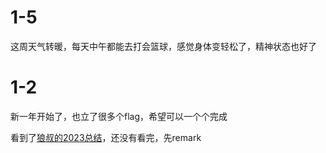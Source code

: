 # 1-5

这周天气转暖，每天中午都能去打会篮球，感觉身体变轻松了，精神状态也好了

# 1-2

新一年开始了，也立了很多个flag，希望可以一个个完成

看到了[狼叔的2023总结](https://juejin.cn/post/7317872507322433573)，还没有看完，先remark